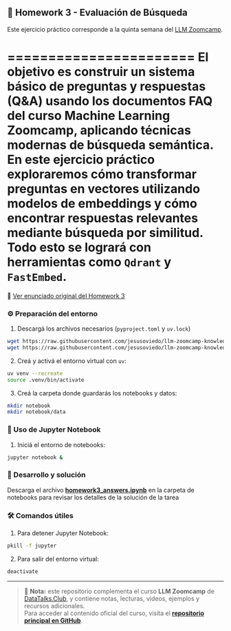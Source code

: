 ## 📘 Homework 3 - Evaluación de Búsqueda

Este ejercicio práctico corresponde a la quinta semana del [LLM Zoomcamp](https://github.com/DataTalksClub/llm-zoomcamp). 


=======================
El objetivo es construir un sistema básico de preguntas y respuestas (Q&A) usando los documentos FAQ del curso Machine Learning Zoomcamp, aplicando técnicas modernas de búsqueda semántica. En este ejercicio práctico exploraremos cómo transformar preguntas en vectores utilizando modelos de embeddings y cómo encontrar respuestas relevantes mediante búsqueda por similitud. Todo esto se logrará con herramientas como `Qdrant` y `FastEmbed`.
=======================


🔗 [Ver enunciado original del Homework 3](https://github.com/DataTalksClub/llm-zoomcamp/blob/main/cohorts/2025/03-evaluation/homework.md)

### ⚙️ Preparación del entorno

1. Descargá los archivos necesarios (`pyproject.toml` y `uv.lock`)

```bash
wget https://raw.githubusercontent.com/jesusoviedo/llm-zoomcamp-knowledge-base/refs/heads/main/homework3/pyproject.toml
wget https://raw.githubusercontent.com/jesusoviedo/llm-zoomcamp-knowledge-base/refs/heads/main/homework3/uv.lock
```

2. Creá y activá el entorno virtual con `uv`:

```bash
uv venv --recreate
source .venv/bin/activate
```

3. Creá la carpeta donde guardarás los notebooks y datos:

```bash
mkdir notebook
mkdir notebook/data
```

### 🧪 Uso de Jupyter Notebook

1. Iniciá el entorno de notebooks:

```bash
jupyter notebook &
```

### 📝 Desarrollo y solución
Descarga el archivo **[homework3_answers.ipynb](./notebook/homework3_answers.ipynb)** en la carpeta de notebooks para revisar los detalles de la solución de la tarea

### 🛠️ Comandos útiles

1. Para detener Jupyter Notebook:

```bash
pkill -f jupyter
```

2. Para salir del entorno virtual:

```bash
deactivate
```

---

> 📌 **Nota:** este repositorio complementa el curso **LLM Zoomcamp** de [DataTalks.Club](https://datatalks.club/), y contiene notas, lecturas, videos, ejemplos y recursos adicionales.  
> Para acceder al contenido oficial del curso, visita el [**repositorio principal en GitHub**](https://github.com/DataTalksClub/llm-zoomcamp).
